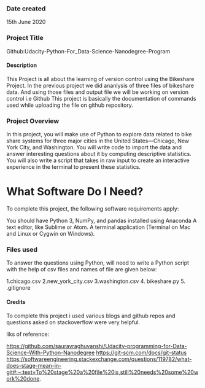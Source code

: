 ### Date created
15th June 2020

### Project Title
Github:Udacity-Python-For_Data-Science-Nanodegree-Program

#### Description
This Project is all about the learning of version control using the Bikeshare Project.
In the previous project we did ananlysis of three files of bikeshare data.
And using those files and output file we will be working on version control i.e Github
This project is basically the documentation of commands used while uploading the file 
on github repository.

### Project Overview
In this project, you will make use of Python to explore data related to bike share systems for three major cities in the United States—Chicago, New York City, and Washington. 
You will write code to import the data and answer interesting questions about it by computing descriptive statistics. 
You will also write a script that takes in raw input to create an interactive experience in the terminal to present these statistics.

# What Software Do I Need?

To complete this project, the following software requirements apply:

You should have Python 3, NumPy, and pandas installed using Anaconda
A text editor, like Sublime or Atom.
A terminal application (Terminal on Mac and Linux or Cygwin on Windows).


### Files used
To answer the questions using Python,  will need to write a Python script  
with the help of csv files and names of file are given below:

1.chicago.csv
2.new_york_city.csv
3.washington.csv
4. bikeshare.py
5. .gitignore

#### Credits
To complete this project i used various blogs and github repos and questions asked on
stackoverflow were very helpful.

liks of reference:

https://github.com/sauravraghuvanshi/Udacity-programming-for-Data-Science-With-Python-Nanodegree
https://git-scm.com/docs/git-status
https://softwareengineering.stackexchange.com/questions/119782/what-does-stage-mean-in-git#:~:text=To%20stage%20a%20file%20is,still%20needs%20some%20work%20done.
